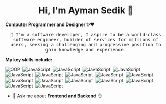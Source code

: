 <h1 align="center">Hi, I'm Ayman Sedik 👋</h1>

**Computer Programmer and Designer ✨❤️**
<p align="center">
<samp>📌 I'm a software developer, I aspire to be a world-class software engineer, builder of services for millions of users, 
 seeking a challenging and progressive position to gain knowledge and experience.</samp>
</p>
 
**My key skills include:**

 ![OOP](https://img.shields.io/badge/-OOP-%23f2f2f2?style=flat-oval&logo=OOP&logoColor=5294E2)&nbsp;
 ![JavaScript](https://img.shields.io/badge/-JavaScript/ES6-%23f2f2f2?style=flat-square&logo=javascript&logoColor=5294E2)&nbsp;
 ![JavaScript](https://img.shields.io/badge/-JavaScript/ES6-%23f2f2f2?style=flat-square&logo=javascript&logoColor=5294E2)&nbsp;
 ![JavaScript](https://img.shields.io/badge/-JavaScript/ES6-%23f2f2f2?style=flat-square&logo=javascript&logoColor=5294E2)&nbsp;
 ![JavaScript](https://img.shields.io/badge/-JavaScript/ES6-%23f2f2f2?style=flat-square&logo=javascript&logoColor=5294E2)&nbsp;
 ![JavaScript](https://img.shields.io/badge/-JavaScript/ES6-%23f2f2f2?style=flat-square&logo=javascript&logoColor=5294E2)&nbsp;
 ![JavaScript](https://img.shields.io/badge/-JavaScript/ES6-%23f2f2f2?style=flat-square&logo=javascript&logoColor=5294E2)&nbsp;
 ![JavaScript](https://img.shields.io/badge/-JavaScript/ES6-%23f2f2f2?style=flat-square&logo=javascript&logoColor=5294E2)&nbsp;
 ![JavaScript](https://img.shields.io/badge/-JavaScript/ES6-%23f2f2f2?style=flat-square&logo=javascript&logoColor=5294E2)&nbsp;
 ![JavaScript](https://img.shields.io/badge/-JavaScript/ES6-%23f2f2f2?style=flat-square&logo=javascript&logoColor=5294E2)&nbsp;
 ![JavaScript](https://img.shields.io/badge/-JavaScript/ES6-%23f2f2f2?style=flat-square&logo=javascript&logoColor=5294E2)&nbsp;
 ![JavaScript](https://img.shields.io/badge/-JavaScript/ES6-%23f2f2f2?style=flat-square&logo=javascript&logoColor=5294E2)&nbsp;
 ![JavaScript](https://img.shields.io/badge/-JavaScript/ES6-%23f2f2f2?style=flat-square&logo=javascript&logoColor=5294E2)&nbsp;
 ![JavaScript](https://img.shields.io/badge/-JavaScript/ES6-%23f2f2f2?style=flat-square&logo=javascript&logoColor=5294E2)&nbsp;
 ![JavaScript](https://img.shields.io/badge/-JavaScript/ES6-%23f2f2f2?style=flat-square&logo=javascript&logoColor=5294E2)&nbsp;
 ![JavaScript](https://img.shields.io/badge/-JavaScript/ES6-%23f2f2f2?style=flat-square&logo=javascript&logoColor=5294E2)&nbsp;
 ![JavaScript](https://img.shields.io/badge/-JavaScript/ES6-%23f2f2f2?style=flat-square&logo=javascript&logoColor=5294E2)&nbsp;
 


 
- 💬 Ask me about **Frontend and Backend** 👌

